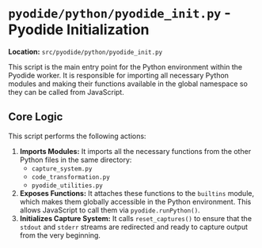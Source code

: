 # `pyodide/python/pyodide_init.py` - Pyodide Initialization

**Location:** `src/pyodide/python/pyodide_init.py`

This script is the main entry point for the Python environment within the Pyodide worker. It is responsible for importing all necessary Python modules and making their functions available in the global namespace so they can be called from JavaScript.

## Core Logic

This script performs the following actions:

1.  **Imports Modules:** It imports all the necessary functions from the other Python files in the same directory:
    -   `capture_system.py`
    -   `code_transformation.py`
    -   `pyodide_utilities.py`
2.  **Exposes Functions:** It attaches these functions to the `builtins` module, which makes them globally accessible in the Python environment. This allows JavaScript to call them via `pyodide.runPython()`.
3.  **Initializes Capture System:** It calls `reset_captures()` to ensure that the `stdout` and `stderr` streams are redirected and ready to capture output from the very beginning. 